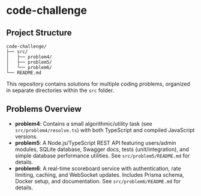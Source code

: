 # code-challenge

## Project Structure

```
code-challenge/
├── src/
│   ├── problem4/
│   ├── problem5/
│   └── problem6/
└── README.md
```

This repository contains solutions for multiple coding problems, organized in separate directories within the `src` folder.

## Problems Overview

- **problem4**: Contains a small algorithmic/utility task (see `src/problem4/resolve.ts`) with both TypeScript and compiled JavaScript versions.
- **problem5**: A Node.js/TypeScript REST API featuring users/admin modules, SQLite database, Swagger docs, tests (unit/integration), and simple database performance utilities. See `src/problem5/README.md` for details.
- **problem6**: A real-time scoreboard service with authentication, rate limiting, caching, and WebSocket updates. Includes Prisma schema, Docker setup, and documentation. See `src/problem6/README.md` for details.